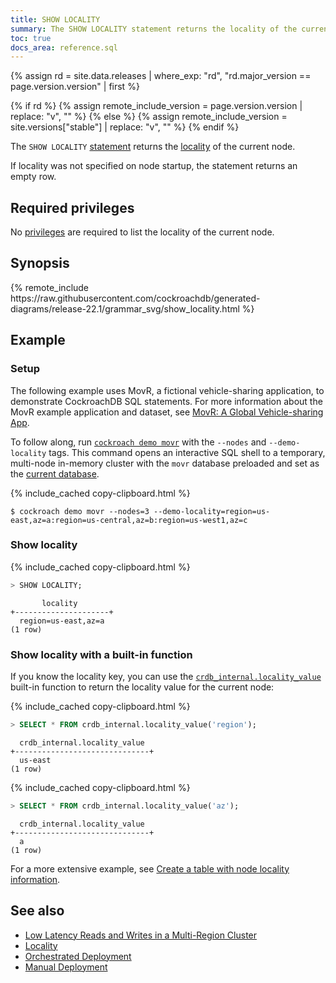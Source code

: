 ```yaml
---
title: SHOW LOCALITY
summary: The SHOW LOCALITY statement returns the locality of the current node.
toc: true
docs_area: reference.sql
---
```


{% assign rd = site.data.releases | where_exp: "rd", "rd.major_version == page.version.version" | first %}

{% if rd %}
{% assign remote_include_version = page.version.version | replace: "v", "" %}
{% else %}
{% assign remote_include_version = site.versions["stable"] | replace: "v", "" %}
{% endif %}

The `SHOW LOCALITY` [statement](sql-statements.html) returns the [locality](cockroach-start.html#locality) of the current node.

If locality was not specified on node startup, the statement returns an empty row.

## Required privileges

No [privileges](security-reference/authorization.html#managing-privileges) are required to list the locality of the current node.

## Synopsis

<div>
{% remote_include https://raw.githubusercontent.com/cockroachdb/generated-diagrams/release-22.1/grammar_svg/show_locality.html %}
</div>

## Example

### Setup

The following example uses MovR, a fictional vehicle-sharing application, to demonstrate CockroachDB SQL statements. For more information about the MovR example application and dataset, see [MovR: A Global Vehicle-sharing App](movr.html).

To follow along, run [`cockroach demo movr`](cockroach-demo.html) with the `--nodes` and `--demo-locality` tags. This command opens an interactive SQL shell to a temporary, multi-node in-memory cluster with the `movr` database preloaded and set as the [current database](sql-name-resolution.html#current-database).

{% include_cached copy-clipboard.html %}
~~~ shell
$ cockroach demo movr --nodes=3 --demo-locality=region=us-east,az=a:region=us-central,az=b:region=us-west1,az=c
~~~

### Show locality

{% include_cached copy-clipboard.html %}
~~~ sql
> SHOW LOCALITY;
~~~

~~~
       locality
+---------------------+
  region=us-east,az=a
(1 row)
~~~

### Show locality with a built-in function

If you know the locality key, you can use the [`crdb_internal.locality_value`](functions-and-operators.html#system-info-functions) built-in function to return the locality value for the current node:

{% include_cached copy-clipboard.html %}
~~~ sql
> SELECT * FROM crdb_internal.locality_value('region');
~~~

~~~
  crdb_internal.locality_value
+------------------------------+
  us-east
(1 row)
~~~

{% include_cached copy-clipboard.html %}
~~~ sql
> SELECT * FROM crdb_internal.locality_value('az');
~~~

~~~
  crdb_internal.locality_value
+------------------------------+
  a
(1 row)
~~~

For a more extensive example, see [Create a table with node locality information](cockroach-start.html#create-a-table-with-node-locality-information).


## See also

- [Low Latency Reads and Writes in a Multi-Region Cluster](demo-low-latency-multi-region-deployment.html)
- [Locality](cockroach-start.html#locality)
- [Orchestrated Deployment](orchestration.html)
- [Manual Deployment](manual-deployment.html)
